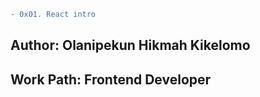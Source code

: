 ``` diff
- 0x01. React intro

```
## Author: Olanipekun Hikmah Kikelomo
## Work Path: Frontend Developer
